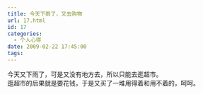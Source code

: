 ```yaml
---
title: 今天下雨了，又去购物
url: 17.html
id: 17
categories:
  - 个人心得
date: 2009-02-22 17:45:00
tags:
---
```


今天又下雨了，可是又没有地方去，所以只能去逛超市。  
逛超市的后果就是要花钱，于是又买了一堆用得着和用不着的，呵呵。